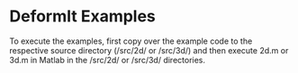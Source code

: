 DeformIt Examples
=================

To execute the examples, first copy over the example code to the respective source directory (/src/2d/ or /src/3d/) and then execute 2d.m or 3d.m in Matlab in the /src/2d/ or /src/3d/ directories.